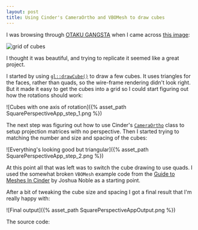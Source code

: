 ```yaml
---
layout: post
title: Using Cinder's CameraOrtho and VBOMesh to draw cubes
---
```

I was browsing through [OTAKU GANGSTA](http://http://otakugangsta.com/) when I
came across [this image](http://otakugangsta.com/post/94570382165):

![grid of cubes](http://38.media.tumblr.com/tumblr_lol8chVdDH1qfo7dro1_500.png)

I thought it was beautiful, and trying to replicate it seemed like a great
project.

I started by using [`gl::drawCube()`](http://libcinder.org/docs/v0.8.6/namespacecinder_1_1gl.html#aded1f26c4551ea294c38dcd0f53f0f78)
to draw a few cubes. It uses triangles for the faces, rather than quads, so the
wire-frame rendering didn't look right. But it made it easy to get the cubes
into a grid so I could start figuring out how the rotations should work:

![Cubes with one axis of rotation]({% asset_path SquarePerspectiveApp_step_1.png %})

The next step was figuring out how to use Cinder's [`CameraOrtho`](http://libcinder.org/docs/v0.8.6/classcinder_1_1_camera_ortho.html)
class to setup projection matrices with no perspective. Then I started trying
to matching the number and size and spacing of the cubes:

![Everything's looking good but triangular]({% asset_path SquarePerspectiveApp_step_2.png %})

At this point all that was left was to switch the cube drawing to use quads. I
used the somewhat broken `VBOMesh` example code from the [Guide to Meshes In
Cinder](http://www.creativeapplications.net/tutorials/guide-to-meshes-in-cinder-cinder-tutorials/)
by Joshua Noble as a starting point.

After a bit of tweaking the cube size and spacing I got a final result that I'm
really happy with:

![Final output]({% asset_path SquarePerspectiveAppOutput.png %})

The source code:

<script src="https://gist.github.com/drewish/77e8ec09ad45efa8a582.js"></script>
